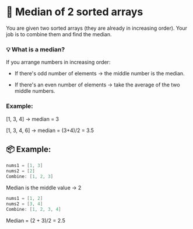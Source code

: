 

# 🧠 Median of 2 sorted arrays

You are given two sorted arrays (they are already in increasing order).
Your job is to combine them and find the median.

### 💡 What is a median?

If you arrange numbers in increasing order:

- If there's odd number of elements → the middle number is the median.

- If there's an even number of elements → take the average of the two middle numbers.

### Example:

[1, 3, 4] → median = 3

[1, 3, 4, 6] → median = (3+4)/2 = 3.5

## 📦 Example:

```java
nums1 = [1, 3]
nums2 = [2]
Combine: [1, 2, 3]
```

Median is the middle value → 2

```java
nums1 = [1, 2]
nums2 = [3, 4]
Combine: [1, 2, 3, 4]
```

Median = (2 + 3)/2 = 2.5

